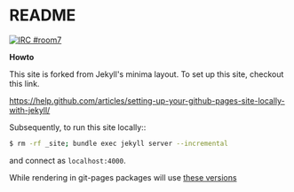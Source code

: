 README
======

[![IRC #room7](https://www.irccloud.com/invite-svg?channel=%23room7&amp;hostname=irc.mozilla.org&amp;port=6667)](https://www.irccloud.com/invite?channel=%23room7&amp;hostname=irc.mozilla.org&amp;port=6667)

**Howto**

This site is forked from Jekyll's minima layout. To set up this site, checkout
this link.

https://help.github.com/articles/setting-up-your-github-pages-site-locally-with-jekyll/

Subsequently, to run this site locally::

```bash
$ rm -rf _site; bundle exec jekyll server --incremental
```

and connect as `localhost:4000`.

While rendering in git-pages packages will use
[these versions](https://pages.github.com/versions/)

